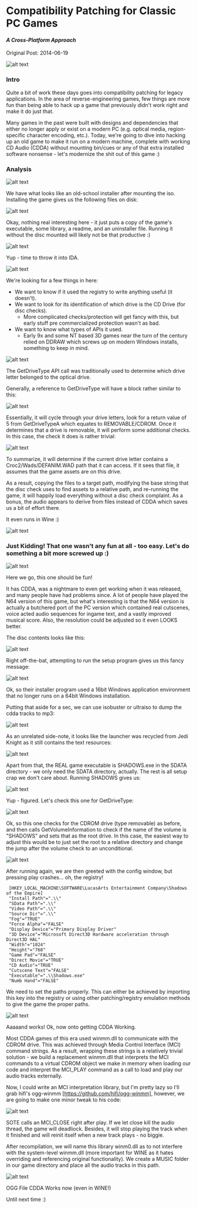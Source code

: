 # Compatibility Patching for Classic PC Games
#### *A Cross-Platform Approach*
Original Post: 2014-06-19

![alt text](assets/20140619/images/01.png "Croc2 Logo")

### Intro
Quite a bit of work these days goes into compatibility patching for legacy applications. In the area of reverse-engineering games, few things are more fun than being able to hack up a game that previously didn't work right and make it do just that. 

Many games in the past were built with designs and dependencies that either no longer apply or exist on a modern PC (e.g. optical media, region-specific character encoding, etc.). Today, we're going to dive into hacking up an old game to make it run on a modern machine, complete with working CD Audio (CDDA) without mounting bin/cues or any of that extra installed software nonsense - let's modernize the shit out of this game :)

### Analysis

![alt text](assets/20140619/images/02.png "Croc2 Installer")

We have what looks like an old-school installer after mounting the iso. Installing the game gives us the following files on disk:

![alt text](assets/20140619/images/03.png "Croc2 Root")

Okay, nothing real interesting here - it just puts a copy of the game's executable, some library, a readme, and an uninstaller file. Running it without the disc mounted will likely not be that productive :)

![alt text](./images/04.png "Croc2 No Disc Inserted")

Yup - time to throw it into IDA.

![alt text](assets/20140619/images/05.png "Croc2 Imports")

We're looking for a few things in here:

- We want to know if it used the registry to write anything useful (it doesn't).
- We want to look for its identification of which drive is the CD Drive (for disc checks).
	- More complicated checks/protection will get fancy with this, but early stuff pre commercialized protection wasn't as bad.
- We want to know what types of APIs it used.
	- Early 9x and some NT based 3D games near the turn of the century relied on DDRAW which screws up on modern Windows installs, something to keep in mind.

![alt text](assets/20140619/images/06.png "Croc2 Imports Targeted")

The GetDriveType API call was traditionally used to determine which drive letter belonged to the optical drive.

Generally, a reference to GetDriveType will have a block rather similar to this:

![alt text](assets/20140619/images/07.png "Croc2 GDT")

Essentially, it will cycle through your drive letters, look for a return value of 5 from GetDriveTypeA which equates to REMOVABLE/CDROM. Once it determines that a drive is removable, it will perform some additional checks. In this case, the check it does is rather trivial:

![alt text](assets/20140619/images/08.png "Croc2 Disc Check")

To summarize, it will determine if the current drive letter contains a Croc2/Wads/DEFANIM.WAD path that it can access. If it sees that file, it assumes that the game assets are on this drive.

As a result, copying the files to a target path, modifying the base string that the disc check uses to find assets to a relative path, and re-running the game, it will happily load everything without a disc check complaint. As a bonus, the audio appears to derive from files instead of CDDA which saves us a bit of effort there.

It even runs in Wine :)

![alt text](assets/20140619/images/09.png "Croc2 Wine")

### Just Kidding! That one wasn't any fun at all - too easy. Let's do something a bit more screwed up :)

![alt text](assets/20140619/images/10.png "SOTE Box")

Here we go, this one should be fun!

It has CDDA, was a nightmare to even get working when it was released, and many people have had problems since. A lot of people have played the N64 version of this game, but what's interesting is that the N64 version is actually a butchered port of the PC version which contained real cutscenes, voice acted audio sequences for ingame text, and a vastly improved musical score. Also, the resolution could be adjusted so it even LOOKS better.


The disc contents looks like this: 

![alt text](assets/20140619/images/11.png "SOTE Image")

Right off-the-bat, attempting to run the setup program gives us this fancy message:

![alt text](assets/20140619/images/12.png "SOTE Install")

Ok, so their installer program used a 16bit Windows application environment that no longer runs on a 64bit Windows installation.

Putting that aside for a sec, we can use isobuster or ultraiso to dump the cdda tracks to mp3:

![alt text](assets/20140619/images/13.png "SOTE Dumping Audio")

As an unrelated side-note, it looks like the launcher was recycled from Jedi Knight as it still contains the text resources:

![alt text](assets/20140619/images/14.png "JN Launcher")

Apart from that, the REAL game executable is SHADOWS.exe in the SDATA directory - we only need the SDATA directory, actually. The rest is all setup crap we don't care about. Running SHADOWS gives us:

![alt text](assets/20140619/images/15.png "SOTE CD ERR")

Yup - figured. Let's check this one for GetDriveType:

![alt text](assets/20140619/images/16.png "SOTE CD Check")

Ok, so this one checks for the CDROM drive (type removable) as before, and then calls GetVolumeInformation to check if the name of the volume is "SHADOWS" and sets that as the root drive. In this case, the easiest way to adjust this would be to just set the root to a relative directory and change the jump after the volume check to an unconditional.

![alt text](assets/20140619/images/17.png "SOTE Config")

After running again, we are then greeted with the config window, but pressing play crashes... oh, the registry!

```
 [HKEY_LOCAL_MACHINE\SOFTWARE\LucasArts Entertainment Company\Shadows of the Empire] 
 "Install Path"=".\\" 
 "SData Path"=".\\" 
 "Video Path"=".\\" 
 "Source Dir"=".\\" 
 "Fog"="TRUE" 
 "Force Alpha"="FALSE" 
 "Display Device"="Primary Display Driver" 
 "3D Device"="Microsoft Direct3D Hardware acceleration through Direct3D HAL" 
 "Width"="1024" 
 "Height"="768" 
 "Game Pad"="FALSE" 
 "Direct Movie"="TRUE" 
 "CD Audio"="TRUE" 
 "Cutscene Text"="FALSE" 
 "Executable"=".\\Shadows.exe" 
 "Numb Hand"="FALSE" 
```

We need to set the paths properly. This can either be achieved by importing this key into the registry or using other patching/registry emulation methods to give the game the proper paths.

![alt text](assets/20140619/images/18.png "SOTE Working")

Aaaaand works! Ok, now onto getting CDDA Working.

Most CDDA games of this era used winmm.dll to communicate with the CDROM drive. This was achieved through Media Control Interface (MCI) command strings. As a result, wrapping these strings is a relatively trivial solution - we build a replacement winmm.dll that interprets the MCI commands to a virtual CDROM object we make in memory when loading our code and interpret the MCI_PLAY command as a call to load and play our audio tracks externally.

Now, I could write an MCI interpretation library, but I'm pretty lazy so I'll grab hifi's ogg-winmm [https://github.com/hifi/ogg-winmm], however, we are going to make one minor tweak to his code:

![alt text](assets/20140619/images/19.png "Ogg-WinMM Tweak")

SOTE calls an MCI_CLOSE right after play. If we let close kill the audio thread, the game will deadliock. Besides, it will stop playing the track when it finished and will reinit itself when a new track plays - no biggie.

After recompilation, we will name this library winm0.dll as to not interfere with the system-level winmm.dll (more important for WINE as it hates overriding and referencing original functionality). We create a MUSIC folder in our game directory and place all the audio tracks in this path.

![alt text](assets/20140619/images/20.png "SOTE Really Working")

OGG File CDDA Works now (even in WINE!)

Until next time :)





